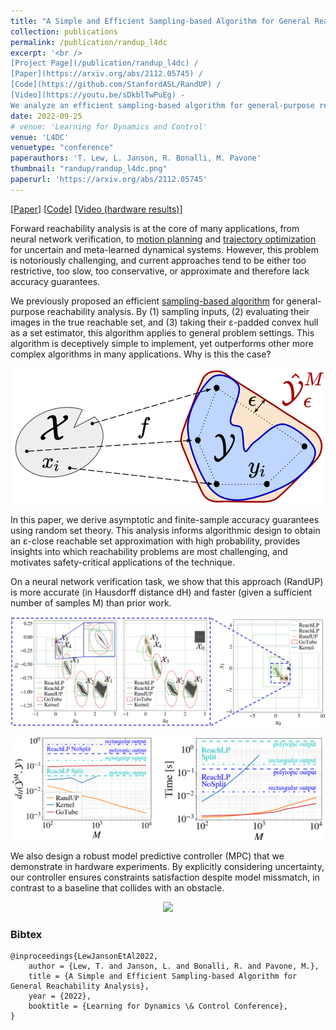 ```yaml
---
title: "A Simple and Efficient Sampling-based Algorithm for General Reachability Analysis"
collection: publications
permalink: /publication/randup_l4dc
excerpt: '<br />
[Project Page](/publication/randup_l4dc) / 
[Paper](https://arxiv.org/abs/2112.05745) / 
[Code](https://github.com/StanfordASL/RandUP) / 
[Video](https://youtu.be/sDkblTwPuEg) - 
We analyze an efficient sampling-based algorithm for general-purpose reachability analysis.'
date: 2022-09-25
# venue: 'Learning for Dynamics and Control'
venue: 'L4DC'
venuetype: "conference"
paperauthors: 'T. Lew, L. Janson, R. Bonalli, M. Pavone'
thumbnail: "randup/randup_l4dc.png"
paperurl: 'https://arxiv.org/abs/2112.05745'
---
```


[[Paper](https://arxiv.org/abs/2112.05745)] 
[[Code](https://github.com/StanfordASL/RandUP)] 
[[Video (hardware results)](https://youtu.be/sDkblTwPuEg)]


Forward reachability analysis is at the core of many applications, from neural network verification, to [motion planning](robustrrt) and [trajectory optimization](seels) for uncertain and meta-learned dynamical systems. However, this problem is notoriously challenging, and current approaches tend to be either too restrictive, too slow, too conservative, or approximate and therefore lack accuracy guarantees.

We previously proposed an efficient [sampling-based algorithm](randup) for general-purpose reachability analysis. By (1) sampling inputs, (2) evaluating their images in the true reachable set, and (3) taking their ε-padded convex hull as a set estimator, this algorithm applies to general problem settings. This algorithm is deceptively simple to implement, yet outperforms other more complex algorithms in many applications. Why is this the case? 
<!-- ![randup_l4dc overview](/images/randup/randup_l4dc.png) -->
<p style="text-align:center;"><img src="/images/randup/randup_l4dc.png" width="500"></p>

In this paper, we derive asymptotic and finite-sample accuracy guarantees using random set theory. This analysis informs algorithmic design to obtain an ε-close reachable set approximation with high probability, provides insights into which reachability problems are most challenging, and motivates safety-critical applications of the technique. 

On a neural network verification task, we show that this approach (RandUP) is more accurate (in Hausdorff distance dH) and faster (given a sufficient number of samples M) than prior work. 
<p style="text-align:center;"><img src="/images/randup/randup_l4dc_nn.png" width="800"></p>
<p style="text-align:center;"><img src="/images/randup/randup_l4dc_dh_time.png" width="800"></p>

We also design a robust model predictive controller (MPC) that we demonstrate in hardware experiments. By explicitly considering uncertainty, our controller ensures constraints satisfaction despite model missmatch, in contrast to a baseline that collides with an obstacle.

<p style="text-align:center;"><img src="/images/randup/rampc_vs_base_6_4x_nointro.gif" width="700"></p>

### Bibtex

	@inproceedings{LewJansonEtAl2022,
		author = {Lew, T. and Janson, L. and Bonalli, R. and Pavone, M.},
		title = {A Simple and Efficient Sampling-based Algorithm for General Reachability Analysis},
		year = {2022},
		booktitle = {Learning for Dynamics \& Control Conference},
	}

